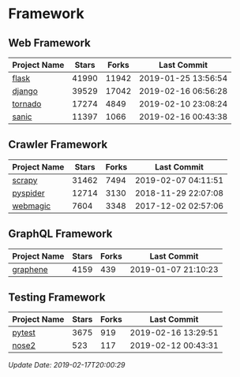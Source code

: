 # Framework

## Web Framework

| Project Name | Stars | Forks | Last Commit |
| ------------ | ----- | ----- | ----------- |
| [flask](https://github.com/pallets/flask) | 41990 | 11942 | 2019-01-25 13:56:54 |
| [django](https://github.com/django/django) | 39529 | 17042 | 2019-02-16 06:56:28 |
| [tornado](https://github.com/tornadoweb/tornado) | 17274 | 4849 | 2019-02-10 23:08:24 |
| [sanic](https://github.com/huge-success/sanic) | 11397 | 1066 | 2019-02-16 00:43:38 |

## Crawler Framework

| Project Name | Stars | Forks | Last Commit |
| ------------ | ----- | ----- | ----------- |
| [scrapy](https://github.com/scrapy/scrapy) | 31462 | 7494 | 2019-02-07 04:11:51 |
| [pyspider](https://github.com/binux/pyspider) | 12714 | 3130 | 2018-11-29 22:07:08 |
| [webmagic](https://github.com/code4craft/webmagic) | 7604 | 3348 | 2017-12-02 02:57:06 |

## GraphQL Framework

| Project Name | Stars | Forks | Last Commit |
| ------------ | ----- | ----- | ----------- |
| [graphene](https://github.com/graphql-python/graphene) | 4159 | 439 | 2019-01-07 21:10:23 |

## Testing Framework

| Project Name | Stars | Forks | Last Commit |
| ------------ | ----- | ----- | ----------- |
| [pytest](https://github.com/pytest-dev/pytest) | 3675 | 919 | 2019-02-16 13:29:51 |
| [nose2](https://github.com/nose-devs/nose2) | 523 | 117 | 2019-02-12 00:43:31 |

*Update Date: 2019-02-17T20:00:29*